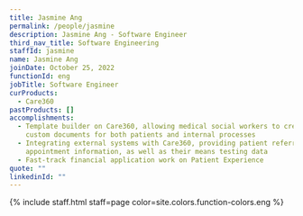 ```yaml
---
title: Jasmine Ang
permalink: /people/jasmine
description: Jasmine Ang - Software Engineer
third_nav_title: Software Engineering
staffId: jasmine
name: Jasmine Ang
joinDate: October 25, 2022
functionId: eng
jobTitle: Software Engineer
curProducts:
  - Care360
pastProducts: []
accomplishments:
  - Template builder on Care360, allowing medical social workers to create
    custom documents for both patients and internal processes
  - Integrating external systems with Care360, providing patient referral and
    appointment information, as well as their means testing data
  - Fast-track financial application work on Patient Experience
quote: ""
linkedinId: ""
---
```


{% include staff.html staff=page color=site.colors.function-colors.eng %}
